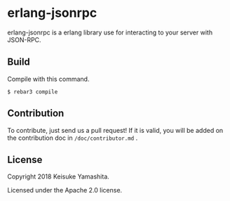 # erlang-jsonrpc

erlang-jsonrpc is a erlang library use for interacting to your server with JSON-RPC.

## Build 
Compile with this command.

```
$ rebar3 compile
```

## Contribution
To contribute, just send us a pull request!
If it is valid, you will be added on the contribution doc in `/doc/contributor.md` .

## License
Copyright 2018 Keisuke Yamashita.

Licensed under the Apache 2.0 license.